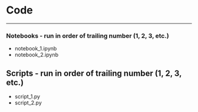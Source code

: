 # Code
---

### Notebooks - run in order of trailing number (1, 2, 3, etc.)
* notebook_1.ipynb
* notebook_2.ipynb

## Scripts - run in order of trailing number (1, 2, 3, etc.)
* script_1.py
* script_2.py
